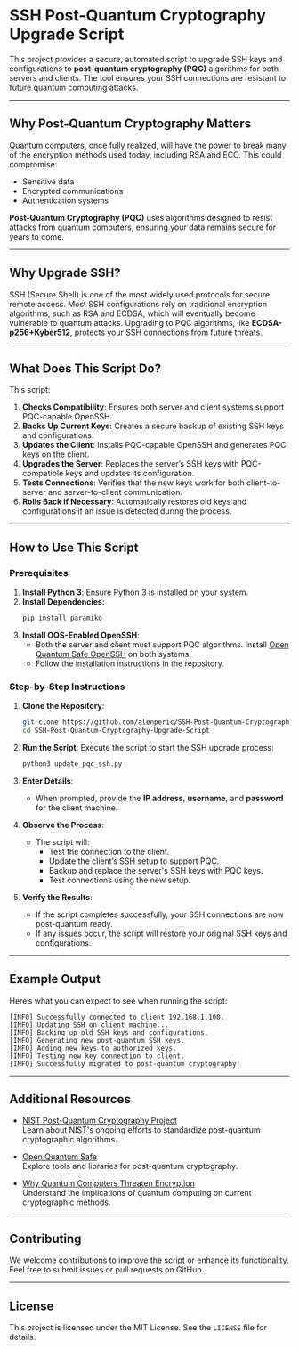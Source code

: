 # SSH Post-Quantum Cryptography Upgrade Script

This project provides a secure, automated script to upgrade SSH keys and configurations to **post-quantum cryptography (PQC)** algorithms for both servers and clients. The tool ensures your SSH connections are resistant to future quantum computing attacks.

---

## Why Post-Quantum Cryptography Matters

Quantum computers, once fully realized, will have the power to break many of the encryption methods used today, including RSA and ECC. This could compromise:
- Sensitive data
- Encrypted communications
- Authentication systems

**Post-Quantum Cryptography (PQC)** uses algorithms designed to resist attacks from quantum computers, ensuring your data remains secure for years to come.

---

## Why Upgrade SSH?

SSH (Secure Shell) is one of the most widely used protocols for secure remote access. Most SSH configurations rely on traditional encryption algorithms, such as RSA and ECDSA, which will eventually become vulnerable to quantum attacks. Upgrading to PQC algorithms, like **ECDSA-p256+Kyber512**, protects your SSH connections from future threats.

---

## What Does This Script Do?

This script:
1. **Checks Compatibility**: Ensures both server and client systems support PQC-capable OpenSSH.
2. **Backs Up Current Keys**: Creates a secure backup of existing SSH keys and configurations.
3. **Updates the Client**: Installs PQC-capable OpenSSH and generates PQC keys on the client.
4. **Upgrades the Server**: Replaces the server’s SSH keys with PQC-compatible keys and updates its configuration.
5. **Tests Connections**: Verifies that the new keys work for both client-to-server and server-to-client communication.
6. **Rolls Back if Necessary**: Automatically restores old keys and configurations if an issue is detected during the process.

---

## How to Use This Script

### Prerequisites

1. **Install Python 3**: Ensure Python 3 is installed on your system.
2. **Install Dependencies**:
   ```bash
   pip install paramiko
   ```
3. **Install OQS-Enabled OpenSSH**:
   - Both the server and client must support PQC algorithms. Install [Open Quantum Safe OpenSSH](https://github.com/open-quantum-safe/openssh) on both systems.
   - Follow the installation instructions in the repository.

### Step-by-Step Instructions

1. **Clone the Repository**:
   ```bash
   git clone https://github.com/alenperic/SSH-Post-Quantum-Cryptography-Upgrade-Script.git
   cd SSH-Post-Quantum-Cryptography-Upgrade-Script
   ```

2. **Run the Script**:
   Execute the script to start the SSH upgrade process:
   ```bash
   python3 update_pqc_ssh.py
   ```

3. **Enter Details**:
   - When prompted, provide the **IP address**, **username**, and **password** for the client machine.

4. **Observe the Process**:
   - The script will:
     - Test the connection to the client.
     - Update the client’s SSH setup to support PQC.
     - Backup and replace the server's SSH keys with PQC keys.
     - Test connections using the new setup.

5. **Verify the Results**:
   - If the script completes successfully, your SSH connections are now post-quantum ready.
   - If any issues occur, the script will restore your original SSH keys and configurations.

---

## Example Output

Here’s what you can expect to see when running the script:
```
[INFO] Successfully connected to client 192.168.1.100.
[INFO] Updating SSH on client machine...
[INFO] Backing up old SSH keys and configurations.
[INFO] Generating new post-quantum SSH keys.
[INFO] Adding new keys to authorized_keys.
[INFO] Testing new key connection to client.
[INFO] Successfully migrated to post-quantum cryptography!
```

---

## Additional Resources

- [NIST Post-Quantum Cryptography Project](https://csrc.nist.gov/projects/post-quantum-cryptography)  
  Learn about NIST's ongoing efforts to standardize post-quantum cryptographic algorithms.

- [Open Quantum Safe](https://openquantumsafe.org/)  
  Explore tools and libraries for post-quantum cryptography.

- [Why Quantum Computers Threaten Encryption](https://www.ibm.com/quantum/learn/quantum-computing)  
  Understand the implications of quantum computing on current cryptographic methods.

---

## Contributing

We welcome contributions to improve the script or enhance its functionality. Feel free to submit issues or pull requests on GitHub.

---

## License

This project is licensed under the MIT License. See the `LICENSE` file for details.
